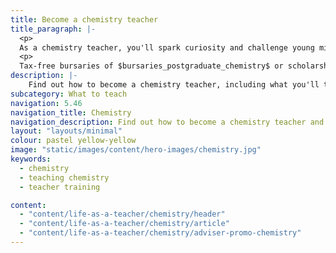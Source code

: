```yaml
---
title: Become a chemistry teacher
title_paragraph: |-
  <p>
  As a chemistry teacher, you'll spark curiosity and challenge young minds to explore the fundamental principles that govern our world. You'll inspire students to question, experiment, and discover, fuelling their passion for science.</p>
  <p>
  Tax-free bursaries of $bursaries_postgraduate_chemistry$ or scholarships of $scholarships_chemistry$ are available for eligible trainee chemistry teachers.</p>
description: |-
    Find out how to become a chemistry teacher, including what you'll teach and what funding is available to help you train.
subcategory: What to teach
navigation: 5.46
navigation_title: Chemistry
navigation_description: Find out how to become a chemistry teacher and inspire students to fuel their passion for science.
layout: "layouts/minimal"
colour: pastel yellow-yellow
image: "static/images/content/hero-images/chemistry.jpg"
keywords:
  - chemistry
  - teaching chemistry
  - teacher training

content:
  - "content/life-as-a-teacher/chemistry/header"
  - "content/life-as-a-teacher/chemistry/article"
  - "content/life-as-a-teacher/chemistry/adviser-promo-chemistry"
---
```

